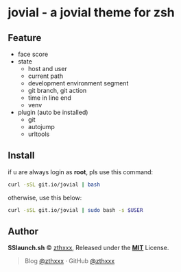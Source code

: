 # jovial - a jovial theme for zsh

## Feature

- face score
- state
  - host and user
  - current path
  - development environment segment
  - git branch, git action
  - time in line end
  - venv
- plugin (auto be installed)
  - git
  - autojump
  - urltools


## Install

if u are always login as **root**, pls use this command:

```bash
curl -sSL git.io/jovial | bash
```

otherwise, use this below:

```bash
curl -sSL git.io/jovial | sudo bash -s $USER
```


## Author

**SSlaunch.sh** © [zthxxx](https://github.com/zthxxx), Released under the **[MIT](./LICENSE)** License.

> Blog [@zthxxx](https://blog.zthxxx.com) · GitHub [@zthxxx](https://github.com/zthxxx)

